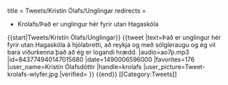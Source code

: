 title = Tweets/Kristín Ólafs/Unglingar
redirects =
- Krolafs/Það er unglingur hér fyrir utan Hagaskóla
>>>>

{{start|Tweets/Kristín Ólafs/Unglingar}}
<level b2/>
{{tweet
|text=Það er unglingur hér fyrir utan Hagaskóla á hjólabretti, að reykja og með sólgleraugu og ég vil bara viðurkenna það að ég er logandi hrædd.
|audio=ao7p.mp3
|id=843774940147015680
|date=1490006596000
|favorites=176
|user_name=Kristín Ólafsdóttir
|handle=krolafs
|user_picture=Tweet-krolafs-wlyfer.jpg
|verified=
}}
{{end}}<noinclude>
[[Category:Tweets]]
</noinclude>